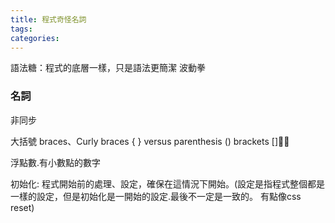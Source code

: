 ```yaml
---
title: 程式奇怪名詞
tags: 
categories: 
---
```

語法糖：程式的底層一樣，只是語法更簡潔
波動拳

### 名詞
非同步

大括號 braces、Curly braces { }
versus parenthesis ()
brackets []

浮點數.有小數點的數字

初始化: 程式開始前的處理、設定，確保在這情況下開始。(設定是指程式整個都是一樣的設定，但是初始化是一開始的設定.最後不一定是一致的。 有點像css reset)
